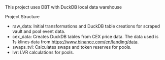 This project uses DBT with DuckDB local data warehouse 

Project Structure

- raw_data: Initial transformations and DuckDB table creations for scraped vault and pool event data.
- cex_data: Creates DuckDB tables from CEX price data. The data used is 1s klines data from https://www.binance.com/en/landing/data.
- swaps_tvl: Calculates swaps and token reserves for pools.
- lvr: LVR calculations for pools.
